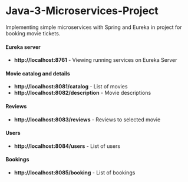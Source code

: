 # Java-3-Microservices-Project
 Implementing simple microservices with Spring and Eureka in project for booking movie tickets.
 
#### Eureka server
- **http://localhost:8761** - Viewing running services on Eureka Server 
#### Movie catalog and details
- **http://localhost:8081/catalog** - List of movies
- **http://localhost:8082/description** - Movie descriptions
#### Reviews
- **http://localhost:8083/reviews** - Reviews to selected movie
#### Users
- **http://localhost:8084/users** - List of users
#### Bookings
- **http://localhost:8085/booking** - List of bookings
